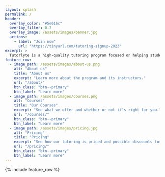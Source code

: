 ```yaml
---
layout: splash
permalink: /
header:
  overlay_color: "#5e616c"
  overlay_filter: 0.7
  overlay_image: /assets/images/banner.jpg
  actions:
    - label: "Join now"
      url: "https://tinyurl.com/tutoring-signup-2023"
excerpt: >
  Tutorlyte is a high-quality tutoring program focused on helping students excel in class and contests.<br />
feature_row:
  - image_path: /assets/images/about-us.png
    alt: "About us"
    title: "About us"
    excerpt: "Learn more about the program and its instructors."
    url: "/about/"
    btn_class: "btn--primary"
    btn_label: "Learn more"
  - image_path: /assets/images/courses.png
    alt: "Courses"
    title: "Our Courses"
    excerpt: "See what we offer and whether or not it's right for you."
    url: "/courses/"
    btn_class: "btn--primary"
    btn_label: "Learn more"
  - image_path: /assets/images/pricing.jpg
    alt: "Pricing"
    title: "Pricing"
    excerpt: "See how our tutoring is priced and possible discounts for it."
    url: "/pricing/"
    btn_class: "btn--primary"
    btn_label: "Learn more"      
---
```


{% include feature_row %}
